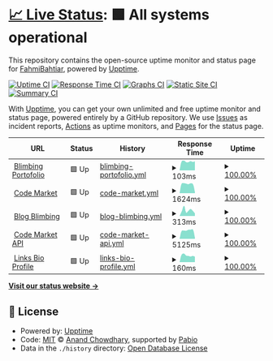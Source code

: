 # [📈 Live Status](https://status.blimbing.xyz): <!--live status--> **🟩 All systems operational**

This repository contains the open-source uptime monitor and status page for [FahmiBahtiar](blimbing.xyz), powered by [Upptime](https://github.com/upptime/upptime).

[![Uptime CI](https://github.com/FahmiBahtiar/server-status/workflows/Uptime%20CI/badge.svg)](https://github.com/FahmiBahtiar/server-status/actions?query=workflow%3A%22Uptime+CI%22)
[![Response Time CI](https://github.com/FahmiBahtiar/server-status/workflows/Response%20Time%20CI/badge.svg)](https://github.com/FahmiBahtiar/server-status/actions?query=workflow%3A%22Response+Time+CI%22)
[![Graphs CI](https://github.com/FahmiBahtiar/server-status/workflows/Graphs%20CI/badge.svg)](https://github.com/FahmiBahtiar/server-status/actions?query=workflow%3A%22Graphs+CI%22)
[![Static Site CI](https://github.com/FahmiBahtiar/server-status/workflows/Static%20Site%20CI/badge.svg)](https://github.com/FahmiBahtiar/server-status/actions?query=workflow%3A%22Static+Site+CI%22)
[![Summary CI](https://github.com/FahmiBahtiar/server-status/workflows/Summary%20CI/badge.svg)](https://github.com/FahmiBahtiar/server-status/actions?query=workflow%3A%22Summary+CI%22)

With [Upptime](https://upptime.js.org), you can get your own unlimited and free uptime monitor and status page, powered entirely by a GitHub repository. We use [Issues](https://github.com/FahmiBahtiar/server-status/issues) as incident reports, [Actions](https://github.com/FahmiBahtiar/server-status/actions) as uptime monitors, and [Pages](https://status.blimbing.xyz) for the status page.

<!--start: status pages-->
<!-- This summary is generated by Upptime (https://github.com/upptime/upptime) -->
<!-- Do not edit this manually, your changes will be overwritten -->
<!-- prettier-ignore -->
| URL | Status | History | Response Time | Uptime |
| --- | ------ | ------- | ------------- | ------ |
| <img alt="" src="https://icons.duckduckgo.com/ip3/blimbing.xyz.ico" height="13"> [Blimbing Portofolio](https://blimbing.xyz) | 🟩 Up | [blimbing-portofolio.yml](https://github.com/FahmiBahtiar/server-status/commits/HEAD/history/blimbing-portofolio.yml) | <details><summary><img alt="Response time graph" src="./graphs/blimbing-portofolio/response-time-week.png" height="20"> 103ms</summary><br><a href="https://status.blimbing.xyz/history/blimbing-portofolio"><img alt="Response time 115" src="https://img.shields.io/endpoint?url=https%3A%2F%2Fraw.githubusercontent.com%2FFahmiBahtiar%2Fserver-status%2FHEAD%2Fapi%2Fblimbing-portofolio%2Fresponse-time.json"></a><br><a href="https://status.blimbing.xyz/history/blimbing-portofolio"><img alt="24-hour response time 105" src="https://img.shields.io/endpoint?url=https%3A%2F%2Fraw.githubusercontent.com%2FFahmiBahtiar%2Fserver-status%2FHEAD%2Fapi%2Fblimbing-portofolio%2Fresponse-time-day.json"></a><br><a href="https://status.blimbing.xyz/history/blimbing-portofolio"><img alt="7-day response time 103" src="https://img.shields.io/endpoint?url=https%3A%2F%2Fraw.githubusercontent.com%2FFahmiBahtiar%2Fserver-status%2FHEAD%2Fapi%2Fblimbing-portofolio%2Fresponse-time-week.json"></a><br><a href="https://status.blimbing.xyz/history/blimbing-portofolio"><img alt="30-day response time 109" src="https://img.shields.io/endpoint?url=https%3A%2F%2Fraw.githubusercontent.com%2FFahmiBahtiar%2Fserver-status%2FHEAD%2Fapi%2Fblimbing-portofolio%2Fresponse-time-month.json"></a><br><a href="https://status.blimbing.xyz/history/blimbing-portofolio"><img alt="1-year response time 115" src="https://img.shields.io/endpoint?url=https%3A%2F%2Fraw.githubusercontent.com%2FFahmiBahtiar%2Fserver-status%2FHEAD%2Fapi%2Fblimbing-portofolio%2Fresponse-time-year.json"></a></details> | <details><summary><a href="https://status.blimbing.xyz/history/blimbing-portofolio">100.00%</a></summary><a href="https://status.blimbing.xyz/history/blimbing-portofolio"><img alt="All-time uptime 99.76%" src="https://img.shields.io/endpoint?url=https%3A%2F%2Fraw.githubusercontent.com%2FFahmiBahtiar%2Fserver-status%2FHEAD%2Fapi%2Fblimbing-portofolio%2Fuptime.json"></a><br><a href="https://status.blimbing.xyz/history/blimbing-portofolio"><img alt="24-hour uptime 100.00%" src="https://img.shields.io/endpoint?url=https%3A%2F%2Fraw.githubusercontent.com%2FFahmiBahtiar%2Fserver-status%2FHEAD%2Fapi%2Fblimbing-portofolio%2Fuptime-day.json"></a><br><a href="https://status.blimbing.xyz/history/blimbing-portofolio"><img alt="7-day uptime 100.00%" src="https://img.shields.io/endpoint?url=https%3A%2F%2Fraw.githubusercontent.com%2FFahmiBahtiar%2Fserver-status%2FHEAD%2Fapi%2Fblimbing-portofolio%2Fuptime-week.json"></a><br><a href="https://status.blimbing.xyz/history/blimbing-portofolio"><img alt="30-day uptime 100.00%" src="https://img.shields.io/endpoint?url=https%3A%2F%2Fraw.githubusercontent.com%2FFahmiBahtiar%2Fserver-status%2FHEAD%2Fapi%2Fblimbing-portofolio%2Fuptime-month.json"></a><br><a href="https://status.blimbing.xyz/history/blimbing-portofolio"><img alt="1-year uptime 99.76%" src="https://img.shields.io/endpoint?url=https%3A%2F%2Fraw.githubusercontent.com%2FFahmiBahtiar%2Fserver-status%2FHEAD%2Fapi%2Fblimbing-portofolio%2Fuptime-year.json"></a></details>
| <img alt="" src="https://icons.duckduckgo.com/ip3/codemarket.blimbing.xyz.ico" height="13"> [Code Market](https://codemarket.blimbing.xyz) | 🟩 Up | [code-market.yml](https://github.com/FahmiBahtiar/server-status/commits/HEAD/history/code-market.yml) | <details><summary><img alt="Response time graph" src="./graphs/code-market/response-time-week.png" height="20"> 1624ms</summary><br><a href="https://status.blimbing.xyz/history/code-market"><img alt="Response time 1094" src="https://img.shields.io/endpoint?url=https%3A%2F%2Fraw.githubusercontent.com%2FFahmiBahtiar%2Fserver-status%2FHEAD%2Fapi%2Fcode-market%2Fresponse-time.json"></a><br><a href="https://status.blimbing.xyz/history/code-market"><img alt="24-hour response time 169" src="https://img.shields.io/endpoint?url=https%3A%2F%2Fraw.githubusercontent.com%2FFahmiBahtiar%2Fserver-status%2FHEAD%2Fapi%2Fcode-market%2Fresponse-time-day.json"></a><br><a href="https://status.blimbing.xyz/history/code-market"><img alt="7-day response time 1624" src="https://img.shields.io/endpoint?url=https%3A%2F%2Fraw.githubusercontent.com%2FFahmiBahtiar%2Fserver-status%2FHEAD%2Fapi%2Fcode-market%2Fresponse-time-week.json"></a><br><a href="https://status.blimbing.xyz/history/code-market"><img alt="30-day response time 1609" src="https://img.shields.io/endpoint?url=https%3A%2F%2Fraw.githubusercontent.com%2FFahmiBahtiar%2Fserver-status%2FHEAD%2Fapi%2Fcode-market%2Fresponse-time-month.json"></a><br><a href="https://status.blimbing.xyz/history/code-market"><img alt="1-year response time 1094" src="https://img.shields.io/endpoint?url=https%3A%2F%2Fraw.githubusercontent.com%2FFahmiBahtiar%2Fserver-status%2FHEAD%2Fapi%2Fcode-market%2Fresponse-time-year.json"></a></details> | <details><summary><a href="https://status.blimbing.xyz/history/code-market">100.00%</a></summary><a href="https://status.blimbing.xyz/history/code-market"><img alt="All-time uptime 99.99%" src="https://img.shields.io/endpoint?url=https%3A%2F%2Fraw.githubusercontent.com%2FFahmiBahtiar%2Fserver-status%2FHEAD%2Fapi%2Fcode-market%2Fuptime.json"></a><br><a href="https://status.blimbing.xyz/history/code-market"><img alt="24-hour uptime 100.00%" src="https://img.shields.io/endpoint?url=https%3A%2F%2Fraw.githubusercontent.com%2FFahmiBahtiar%2Fserver-status%2FHEAD%2Fapi%2Fcode-market%2Fuptime-day.json"></a><br><a href="https://status.blimbing.xyz/history/code-market"><img alt="7-day uptime 100.00%" src="https://img.shields.io/endpoint?url=https%3A%2F%2Fraw.githubusercontent.com%2FFahmiBahtiar%2Fserver-status%2FHEAD%2Fapi%2Fcode-market%2Fuptime-week.json"></a><br><a href="https://status.blimbing.xyz/history/code-market"><img alt="30-day uptime 100.00%" src="https://img.shields.io/endpoint?url=https%3A%2F%2Fraw.githubusercontent.com%2FFahmiBahtiar%2Fserver-status%2FHEAD%2Fapi%2Fcode-market%2Fuptime-month.json"></a><br><a href="https://status.blimbing.xyz/history/code-market"><img alt="1-year uptime 99.99%" src="https://img.shields.io/endpoint?url=https%3A%2F%2Fraw.githubusercontent.com%2FFahmiBahtiar%2Fserver-status%2FHEAD%2Fapi%2Fcode-market%2Fuptime-year.json"></a></details>
| <img alt="" src="https://icons.duckduckgo.com/ip3/blog.blimbing.xyz.ico" height="13"> [Blog Blimbing](https://blog.blimbing.xyz) | 🟩 Up | [blog-blimbing.yml](https://github.com/FahmiBahtiar/server-status/commits/HEAD/history/blog-blimbing.yml) | <details><summary><img alt="Response time graph" src="./graphs/blog-blimbing/response-time-week.png" height="20"> 313ms</summary><br><a href="https://status.blimbing.xyz/history/blog-blimbing"><img alt="Response time 319" src="https://img.shields.io/endpoint?url=https%3A%2F%2Fraw.githubusercontent.com%2FFahmiBahtiar%2Fserver-status%2FHEAD%2Fapi%2Fblog-blimbing%2Fresponse-time.json"></a><br><a href="https://status.blimbing.xyz/history/blog-blimbing"><img alt="24-hour response time 143" src="https://img.shields.io/endpoint?url=https%3A%2F%2Fraw.githubusercontent.com%2FFahmiBahtiar%2Fserver-status%2FHEAD%2Fapi%2Fblog-blimbing%2Fresponse-time-day.json"></a><br><a href="https://status.blimbing.xyz/history/blog-blimbing"><img alt="7-day response time 313" src="https://img.shields.io/endpoint?url=https%3A%2F%2Fraw.githubusercontent.com%2FFahmiBahtiar%2Fserver-status%2FHEAD%2Fapi%2Fblog-blimbing%2Fresponse-time-week.json"></a><br><a href="https://status.blimbing.xyz/history/blog-blimbing"><img alt="30-day response time 245" src="https://img.shields.io/endpoint?url=https%3A%2F%2Fraw.githubusercontent.com%2FFahmiBahtiar%2Fserver-status%2FHEAD%2Fapi%2Fblog-blimbing%2Fresponse-time-month.json"></a><br><a href="https://status.blimbing.xyz/history/blog-blimbing"><img alt="1-year response time 319" src="https://img.shields.io/endpoint?url=https%3A%2F%2Fraw.githubusercontent.com%2FFahmiBahtiar%2Fserver-status%2FHEAD%2Fapi%2Fblog-blimbing%2Fresponse-time-year.json"></a></details> | <details><summary><a href="https://status.blimbing.xyz/history/blog-blimbing">100.00%</a></summary><a href="https://status.blimbing.xyz/history/blog-blimbing"><img alt="All-time uptime 100.00%" src="https://img.shields.io/endpoint?url=https%3A%2F%2Fraw.githubusercontent.com%2FFahmiBahtiar%2Fserver-status%2FHEAD%2Fapi%2Fblog-blimbing%2Fuptime.json"></a><br><a href="https://status.blimbing.xyz/history/blog-blimbing"><img alt="24-hour uptime 100.00%" src="https://img.shields.io/endpoint?url=https%3A%2F%2Fraw.githubusercontent.com%2FFahmiBahtiar%2Fserver-status%2FHEAD%2Fapi%2Fblog-blimbing%2Fuptime-day.json"></a><br><a href="https://status.blimbing.xyz/history/blog-blimbing"><img alt="7-day uptime 100.00%" src="https://img.shields.io/endpoint?url=https%3A%2F%2Fraw.githubusercontent.com%2FFahmiBahtiar%2Fserver-status%2FHEAD%2Fapi%2Fblog-blimbing%2Fuptime-week.json"></a><br><a href="https://status.blimbing.xyz/history/blog-blimbing"><img alt="30-day uptime 100.00%" src="https://img.shields.io/endpoint?url=https%3A%2F%2Fraw.githubusercontent.com%2FFahmiBahtiar%2Fserver-status%2FHEAD%2Fapi%2Fblog-blimbing%2Fuptime-month.json"></a><br><a href="https://status.blimbing.xyz/history/blog-blimbing"><img alt="1-year uptime 100.00%" src="https://img.shields.io/endpoint?url=https%3A%2F%2Fraw.githubusercontent.com%2FFahmiBahtiar%2Fserver-status%2FHEAD%2Fapi%2Fblog-blimbing%2Fuptime-year.json"></a></details>
| <img alt="" src="https://icons.duckduckgo.com/ip3/codemarket.blimbing.xyz.ico" height="13"> [Code Market API](https://codemarket.blimbing.xyz/api/v1/products) | 🟩 Up | [code-market-api.yml](https://github.com/FahmiBahtiar/server-status/commits/HEAD/history/code-market-api.yml) | <details><summary><img alt="Response time graph" src="./graphs/code-market-api/response-time-week.png" height="20"> 5125ms</summary><br><a href="https://status.blimbing.xyz/history/code-market-api"><img alt="Response time 4109" src="https://img.shields.io/endpoint?url=https%3A%2F%2Fraw.githubusercontent.com%2FFahmiBahtiar%2Fserver-status%2FHEAD%2Fapi%2Fcode-market-api%2Fresponse-time.json"></a><br><a href="https://status.blimbing.xyz/history/code-market-api"><img alt="24-hour response time 561" src="https://img.shields.io/endpoint?url=https%3A%2F%2Fraw.githubusercontent.com%2FFahmiBahtiar%2Fserver-status%2FHEAD%2Fapi%2Fcode-market-api%2Fresponse-time-day.json"></a><br><a href="https://status.blimbing.xyz/history/code-market-api"><img alt="7-day response time 5125" src="https://img.shields.io/endpoint?url=https%3A%2F%2Fraw.githubusercontent.com%2FFahmiBahtiar%2Fserver-status%2FHEAD%2Fapi%2Fcode-market-api%2Fresponse-time-week.json"></a><br><a href="https://status.blimbing.xyz/history/code-market-api"><img alt="30-day response time 5387" src="https://img.shields.io/endpoint?url=https%3A%2F%2Fraw.githubusercontent.com%2FFahmiBahtiar%2Fserver-status%2FHEAD%2Fapi%2Fcode-market-api%2Fresponse-time-month.json"></a><br><a href="https://status.blimbing.xyz/history/code-market-api"><img alt="1-year response time 4109" src="https://img.shields.io/endpoint?url=https%3A%2F%2Fraw.githubusercontent.com%2FFahmiBahtiar%2Fserver-status%2FHEAD%2Fapi%2Fcode-market-api%2Fresponse-time-year.json"></a></details> | <details><summary><a href="https://status.blimbing.xyz/history/code-market-api">100.00%</a></summary><a href="https://status.blimbing.xyz/history/code-market-api"><img alt="All-time uptime 99.98%" src="https://img.shields.io/endpoint?url=https%3A%2F%2Fraw.githubusercontent.com%2FFahmiBahtiar%2Fserver-status%2FHEAD%2Fapi%2Fcode-market-api%2Fuptime.json"></a><br><a href="https://status.blimbing.xyz/history/code-market-api"><img alt="24-hour uptime 100.00%" src="https://img.shields.io/endpoint?url=https%3A%2F%2Fraw.githubusercontent.com%2FFahmiBahtiar%2Fserver-status%2FHEAD%2Fapi%2Fcode-market-api%2Fuptime-day.json"></a><br><a href="https://status.blimbing.xyz/history/code-market-api"><img alt="7-day uptime 100.00%" src="https://img.shields.io/endpoint?url=https%3A%2F%2Fraw.githubusercontent.com%2FFahmiBahtiar%2Fserver-status%2FHEAD%2Fapi%2Fcode-market-api%2Fuptime-week.json"></a><br><a href="https://status.blimbing.xyz/history/code-market-api"><img alt="30-day uptime 99.96%" src="https://img.shields.io/endpoint?url=https%3A%2F%2Fraw.githubusercontent.com%2FFahmiBahtiar%2Fserver-status%2FHEAD%2Fapi%2Fcode-market-api%2Fuptime-month.json"></a><br><a href="https://status.blimbing.xyz/history/code-market-api"><img alt="1-year uptime 99.98%" src="https://img.shields.io/endpoint?url=https%3A%2F%2Fraw.githubusercontent.com%2FFahmiBahtiar%2Fserver-status%2FHEAD%2Fapi%2Fcode-market-api%2Fuptime-year.json"></a></details>
| <img alt="" src="https://icons.duckduckgo.com/ip3/me.blimbing.xyz.ico" height="13"> [Links Bio Profile](https://me.blimbing.xyz) | 🟩 Up | [links-bio-profile.yml](https://github.com/FahmiBahtiar/server-status/commits/HEAD/history/links-bio-profile.yml) | <details><summary><img alt="Response time graph" src="./graphs/links-bio-profile/response-time-week.png" height="20"> 160ms</summary><br><a href="https://status.blimbing.xyz/history/links-bio-profile"><img alt="Response time 145" src="https://img.shields.io/endpoint?url=https%3A%2F%2Fraw.githubusercontent.com%2FFahmiBahtiar%2Fserver-status%2FHEAD%2Fapi%2Flinks-bio-profile%2Fresponse-time.json"></a><br><a href="https://status.blimbing.xyz/history/links-bio-profile"><img alt="24-hour response time 134" src="https://img.shields.io/endpoint?url=https%3A%2F%2Fraw.githubusercontent.com%2FFahmiBahtiar%2Fserver-status%2FHEAD%2Fapi%2Flinks-bio-profile%2Fresponse-time-day.json"></a><br><a href="https://status.blimbing.xyz/history/links-bio-profile"><img alt="7-day response time 160" src="https://img.shields.io/endpoint?url=https%3A%2F%2Fraw.githubusercontent.com%2FFahmiBahtiar%2Fserver-status%2FHEAD%2Fapi%2Flinks-bio-profile%2Fresponse-time-week.json"></a><br><a href="https://status.blimbing.xyz/history/links-bio-profile"><img alt="30-day response time 165" src="https://img.shields.io/endpoint?url=https%3A%2F%2Fraw.githubusercontent.com%2FFahmiBahtiar%2Fserver-status%2FHEAD%2Fapi%2Flinks-bio-profile%2Fresponse-time-month.json"></a><br><a href="https://status.blimbing.xyz/history/links-bio-profile"><img alt="1-year response time 145" src="https://img.shields.io/endpoint?url=https%3A%2F%2Fraw.githubusercontent.com%2FFahmiBahtiar%2Fserver-status%2FHEAD%2Fapi%2Flinks-bio-profile%2Fresponse-time-year.json"></a></details> | <details><summary><a href="https://status.blimbing.xyz/history/links-bio-profile">100.00%</a></summary><a href="https://status.blimbing.xyz/history/links-bio-profile"><img alt="All-time uptime 99.65%" src="https://img.shields.io/endpoint?url=https%3A%2F%2Fraw.githubusercontent.com%2FFahmiBahtiar%2Fserver-status%2FHEAD%2Fapi%2Flinks-bio-profile%2Fuptime.json"></a><br><a href="https://status.blimbing.xyz/history/links-bio-profile"><img alt="24-hour uptime 100.00%" src="https://img.shields.io/endpoint?url=https%3A%2F%2Fraw.githubusercontent.com%2FFahmiBahtiar%2Fserver-status%2FHEAD%2Fapi%2Flinks-bio-profile%2Fuptime-day.json"></a><br><a href="https://status.blimbing.xyz/history/links-bio-profile"><img alt="7-day uptime 100.00%" src="https://img.shields.io/endpoint?url=https%3A%2F%2Fraw.githubusercontent.com%2FFahmiBahtiar%2Fserver-status%2FHEAD%2Fapi%2Flinks-bio-profile%2Fuptime-week.json"></a><br><a href="https://status.blimbing.xyz/history/links-bio-profile"><img alt="30-day uptime 100.00%" src="https://img.shields.io/endpoint?url=https%3A%2F%2Fraw.githubusercontent.com%2FFahmiBahtiar%2Fserver-status%2FHEAD%2Fapi%2Flinks-bio-profile%2Fuptime-month.json"></a><br><a href="https://status.blimbing.xyz/history/links-bio-profile"><img alt="1-year uptime 99.65%" src="https://img.shields.io/endpoint?url=https%3A%2F%2Fraw.githubusercontent.com%2FFahmiBahtiar%2Fserver-status%2FHEAD%2Fapi%2Flinks-bio-profile%2Fuptime-year.json"></a></details>

<!--end: status pages-->

[**Visit our status website →**](https://status.blimbing.xyz)

## 📄 License

- Powered by: [Upptime](https://github.com/upptime/upptime)
- Code: [MIT](./LICENSE) © [Anand Chowdhary](https://anandchowdhary.com), supported by [Pabio](https://pabio.com)
- Data in the `./history` directory: [Open Database License](https://opendatacommons.org/licenses/odbl/1-0/)
